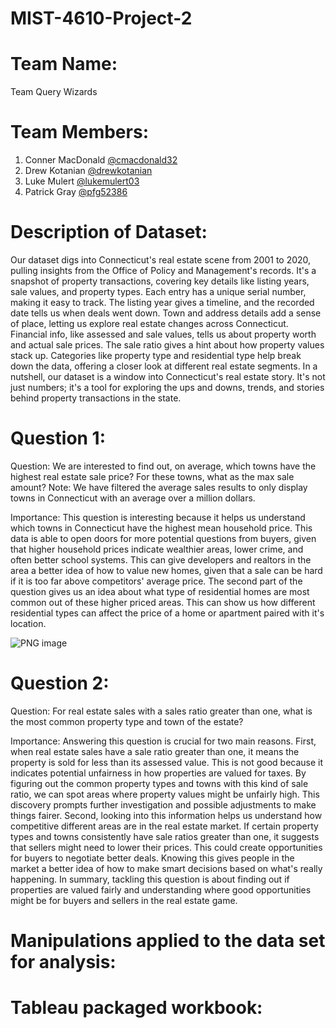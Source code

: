# MIST-4610-Project-2

# Team Name:
Team Query Wizards

# Team Members:
1. Conner MacDonald [@cmacdonald32](https://github.com/cmacdonald32)
2. Drew Kotanian [@drewkotanian](https://github.com/drewkotanian)
3. Luke Mulert [@lukemulert03](https://github.com/lukemulert03)
4. Patrick Gray [@pfg52386](https://github.com/pfg52386)

# Description of Dataset:
Our dataset digs into Connecticut's real estate scene from 2001 to 2020, pulling insights from the Office of Policy and Management's records. It's a snapshot of property transactions, covering key details like listing years, sale values, and property types. Each entry has a unique serial number, making it easy to track. The listing year gives a timeline, and the recorded date tells us when deals went down. Town and address details add a sense of place, letting us explore real estate changes across Connecticut. Financial info, like assessed and sale values, tells us about property worth and actual sale prices. The sale ratio gives a hint about how property values stack up. Categories like property type and residential type help break down the data, offering a closer look at different real estate segments. In a nutshell, our dataset is a window into Connecticut's real estate story. It's not just numbers; it's a tool for exploring the ups and downs, trends, and stories behind property transactions in the state.

# Question 1:
Question: We are interested to find out, on average, which towns have the highest real estate sale price? For these towns, what as the max sale amount? Note: We have filtered the average sales results to only display towns in Connecticut with an average over a million dollars.

Importance:
This question is interesting because it helps us understand which towns in Connecticut have the highest mean household price. This data is able to open doors for more potential questions from buyers, given that higher household prices indicate wealthier areas, lower crime, and often better school systems. This can give developers and realtors in the area a better idea of how to value new homes, given that a sale can be hard if it is too far above competitors' average price. The second part of the question gives us an idea about what type of residential homes are most common out of these higher priced areas. This can show us how different residential types can affect the price of a home or apartment paired with it's location.

![PNG image](https://github.com/drewkotanian/MIST-4610-Project-2/assets/148258205/0ff50c5b-2f6e-4ddd-907c-316b401917fd)

# Question 2:
Question: For real estate sales with a sales ratio greater than one, what is the most common property type and town of the estate?

Importance:
Answering this question is crucial for two main reasons. First, when real estate sales have a sale ratio greater than one, it means the property is sold for less than its assessed value. This is not good because it indicates potential unfairness in how properties are valued for taxes. By figuring out the common property types and towns with this kind of sale ratio, we can spot areas where property values might be unfairly high. This discovery prompts further investigation and possible adjustments to make things fairer. Second, looking into this information helps us understand how competitive different areas are in the real estate market. If certain property types and towns consistently have sale ratios greater than one, it suggests that sellers might need to lower their prices. This could create opportunities for buyers to negotiate better deals. Knowing this gives people in the market a better idea of how to make smart decisions based on what's really happening. In summary, tackling this question is about finding out if properties are valued fairly and understanding where good opportunities might be for buyers and sellers in the real estate game.


#  Manipulations applied to the data set for analysis:

# Tableau packaged workbook:

